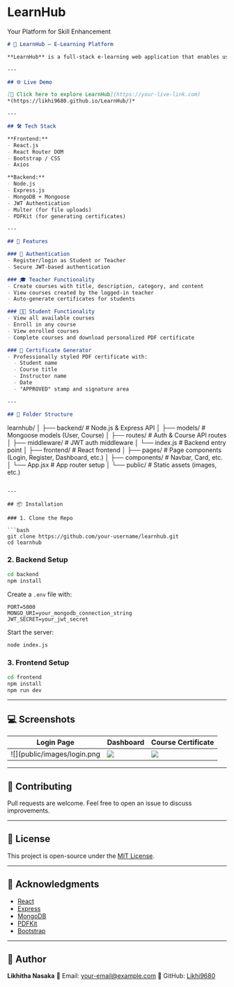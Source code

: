 # LearnHub
Your Platform for Skill Enhancement

```markdown
# 📘 LearnHub – E-Learning Platform

**LearnHub** is a full-stack e-learning web application that enables users to **register as teachers or students**, **create and enroll in courses**, **view course content**, and **generate completion certificates**.

---

## 🌐 Live Demo

[🚀 Click here to explore LearnHub](https://your-live-link.com)  
*(https://likhi9680.github.io/LearnHub/)*

---

## 🛠 Tech Stack

**Frontend:**
- React.js
- React Router DOM
- Bootstrap / CSS
- Axios

**Backend:**
- Node.js
- Express.js
- MongoDB + Mongoose
- JWT Authentication
- Multer (for file uploads)
- PDFKit (for generating certificates)

---

## 📌 Features

### 👥 Authentication
- Register/login as Student or Teacher
- Secure JWT-based authentication

### 🎓 Teacher Functionality
- Create courses with title, description, category, and content
- View courses created by the logged-in teacher
- Auto-generate certificates for students

### 👩‍🎓 Student Functionality
- View all available courses
- Enroll in any course
- View enrolled courses
- Complete courses and download personalized PDF certificate

### 📜 Certificate Generator
- Professionally styled PDF certificate with:
  - Student name
  - Course title
  - Instructor name
  - Date
  - "APPROVED" stamp and signature area

---

## 📂 Folder Structure

```

learnhub/
│
├── backend/                     # Node.js & Express API
│   ├── models/                  # Mongoose models (User, Course)
│   ├── routes/                  # Auth & Course API routes
│   ├── middleware/              # JWT auth middleware
│   └── index.js                 # Backend entry point
│
├── frontend/                    # React frontend
│   ├── pages/                   # Page components (Login, Register, Dashboard, etc.)
│   ├── components/              # Navbar, Card, etc.
│   └── App.jsx                  # App router setup
│
└── public/                      # Static assets (images, etc.)

````

---

## 📦 Installation

### 1. Clone the Repo

```bash
git clone https://github.com/your-username/learnhub.git
cd learnhub
````

### 2. Backend Setup

```bash
cd backend
npm install
```

Create a `.env` file with:

```
PORT=5000
MONGO_URI=your_mongodb_connection_string
JWT_SECRET=your_jwt_secret
```

Start the server:

```bash
node index.js
```

### 3. Frontend Setup

```bash
cd frontend
npm install
npm run dev
```

---

## 💻 Screenshots

| Login Page                        | Dashboard                             | Course Certificate                      |
| --------------------------------- | ------------------------------------- | --------------------------------------- |
| ![](public/images/login.png | ![](public/images/dashboard.jpg) | ![](public/images/certificate.jpg) |

---

## 🤝 Contributing

Pull requests are welcome. Feel free to open an issue to discuss improvements.

---

## 📄 License

This project is open-source under the [MIT License](LICENSE).

---

## 🙌 Acknowledgments

* [React](https://reactjs.org/)
* [Express](https://expressjs.com/)
* [MongoDB](https://www.mongodb.com/)
* [PDFKit](https://pdfkit.org/)
* [Bootstrap](https://getbootstrap.com/)

---

## 👤 Author

**Likhitha Nasaka**
📧 Email: [your-email@example.com](mailto:your-email@example.com)
🔗 GitHub: [Likhi9680](https://github.com/Likhi9680)


